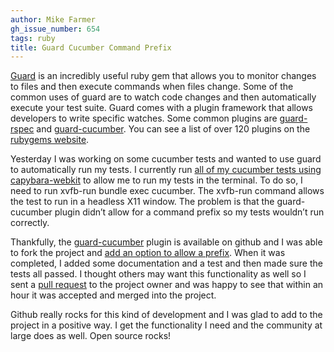 ```yaml
---
author: Mike Farmer
gh_issue_number: 654
tags: ruby
title: Guard Cucumber Command Prefix
---
```




[Guard](https://github.com/guard/guard) is an incredibly useful ruby gem that allows you to monitor changes to files and then execute commands when files change. Some of the common uses of guard are to watch code changes and then automatically execute your test suite. Guard comes with a plugin framework that allows developers to write specific watches. Some common plugins are [guard-rspec](https://github.com/guard/guard-rspec) and [guard-cucumber](https://github.com/guard/guard-cucumber). You can see a list of over 120 plugins on the [rubygems website](https://rubygems.org/search?query=guard-).

Yesterday I was working on some cucumber tests and wanted to use guard to automatically run my tests. I currently run [all of my cucumber tests using capybara-webkit](/blog/2011/12/08/running-integration-tests-in-webkit) to allow me to run my tests in the terminal. To do so, I need to run xvfb-run bundle exec cucumber. The xvfb-run command allows the test to run in a headless X11 window. The problem is that the guard-cucumber plugin didn’t allow for a command prefix so my tests wouldn’t run correctly.

Thankfully, the [guard-cucumber](https://github.com/guard/guard-cucumber) plugin is available on github and I was able to fork the project and [add an option to allow a prefix](https://github.com/mikefarmer/guard-cucumber/commit/935d3f09c2e8397c54b5159b34d47f52c9838587). When it was completed, I added some documentation and a test and then made sure the tests all passed. I thought others may want this functionality as well so I sent a [pull request](https://github.com/guard/guard-cucumber/pull/3) to the project owner and was happy to see that within an hour it was accepted and merged into the project.

Github really rocks for this kind of development and I was glad to add to the project in a positive way. I get the functionality I need and the community at large does as well. Open source rocks!


